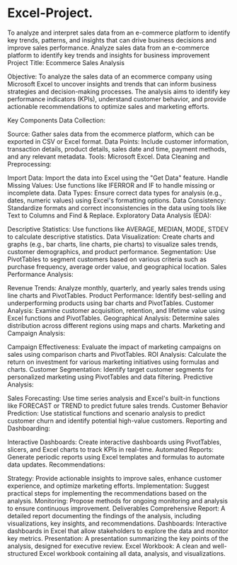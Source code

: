 # Excel-Project.
To analyze and interpret sales data from an e-commerce platform to identify key trends, patterns, and insights that can drive business decisions and improve sales performance.
Analyze sales data from an e-commerce platform to identify key trends and insights for business improvement
Project Title: Ecommerce Sales Analysis

Objective:
To analyze the sales data of an ecommerce company using Microsoft Excel to uncover insights and trends that can inform business strategies and decision-making processes. The analysis aims to identify key performance indicators (KPIs), understand customer behavior, and provide actionable recommendations to optimize sales and marketing efforts.

Key Components
Data Collection:

Source: Gather sales data from the ecommerce platform, which can be exported in CSV or Excel format.
Data Points: Include customer information, transaction details, product details, sales date and time, payment methods, and any relevant metadata.
Tools: Microsoft Excel.
Data Cleaning and Preprocessing:

Import Data: Import the data into Excel using the "Get Data" feature.
Handle Missing Values: Use functions like IFERROR and IF to handle missing or incomplete data.
Data Types: Ensure correct data types for analysis (e.g., dates, numeric values) using Excel's formatting options.
Data Consistency: Standardize formats and correct inconsistencies in the data using tools like Text to Columns and Find & Replace.
Exploratory Data Analysis (EDA):

Descriptive Statistics: Use functions like AVERAGE, MEDIAN, MODE, STDEV to calculate descriptive statistics.
Data Visualization: Create charts and graphs (e.g., bar charts, line charts, pie charts) to visualize sales trends, customer demographics, and product performance.
Segmentation: Use PivotTables to segment customers based on various criteria such as purchase frequency, average order value, and geographical location.
Sales Performance Analysis:

Revenue Trends: Analyze monthly, quarterly, and yearly sales trends using line charts and PivotTables.
Product Performance: Identify best-selling and underperforming products using bar charts and PivotTables.
Customer Analysis: Examine customer acquisition, retention, and lifetime value using Excel functions and PivotTables.
Geographical Analysis: Determine sales distribution across different regions using maps and charts.
Marketing and Campaign Analysis:

Campaign Effectiveness: Evaluate the impact of marketing campaigns on sales using comparison charts and PivotTables.
ROI Analysis: Calculate the return on investment for various marketing initiatives using formulas and charts.
Customer Segmentation: Identify target customer segments for personalized marketing using PivotTables and data filtering.
Predictive Analysis:

Sales Forecasting: Use time series analysis and Excel's built-in functions like FORECAST or TREND to predict future sales trends.
Customer Behavior Prediction: Use statistical functions and scenario analysis to predict customer churn and identify potential high-value customers.
Reporting and Dashboarding:

Interactive Dashboards: Create interactive dashboards using PivotTables, slicers, and Excel charts to track KPIs in real-time.
Automated Reports: Generate periodic reports using Excel templates and formulas to automate data updates.
Recommendations:

Strategy: Provide actionable insights to improve sales, enhance customer experience, and optimize marketing efforts.
Implementation: Suggest practical steps for implementing the recommendations based on the analysis.
Monitoring: Propose methods for ongoing monitoring and analysis to ensure continuous improvement.
Deliverables
Comprehensive Report: A detailed report documenting the findings of the analysis, including visualizations, key insights, and recommendations.
Dashboards: Interactive dashboards in Excel that allow stakeholders to explore the data and monitor key metrics.
Presentation: A presentation summarizing the key points of the analysis, designed for executive review.
Excel Workbook: A clean and well-structured Excel workbook containing all data, analysis, and visualizations.
